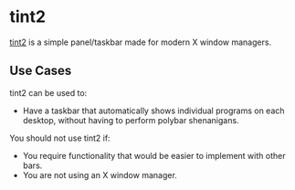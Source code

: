 # tint2

[tint2][tint2] is a simple panel/taskbar made for modern X window managers.

## Use Cases

tint2 can be used to:

- Have a taskbar that automatically shows individual programs on each desktop, without having to perform polybar shenanigans.

You should not use tint2 if:

- You require functionality that would be easier to implement with other bars.
- You are not using an X window manager.

[tint2]: https://gitlab.com/o9000/tint2
